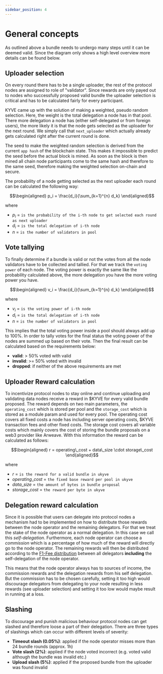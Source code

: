 ```yaml
---
sidebar_position: 4
---
```


# General concepts

As outlined above a bundle needs to undergo many steps until it can be deemed valid. Since the diagram only shows a high level overview more details can be found below.

## Uploader selection

On every round there has to be a single uploader, the rest of the protocol nodes are assigned to role of "validator". Since rewards are only payed out to nodes who successfully proposed valid bundle the uploader selection is critical and has to be calculated fairly for every participant.

KYVE came up with the solution of making a weighted, pseudo random selection. Here, the weight is the total delegation a node has in that pool. There more delegation a node has (either self-delegated or from foreign users), the more likely it is that the node gets selected as the uploader for the next round. We simply call that `next_uploader` which actually already gets calculated right after the current round is done.

The seed to make the weighted random selection is derived from the current `app hash` of the blockchain state. This makes it impossible to predict the seed before the actual block is mined. As soon as the block is then mined all chain node participants come to the same hash and therefore to the same seed, therefore making the weighted selection on-chain and secure.

The probability of a node getting selected as the next uploader each round can be calculated the following way:

$$\begin{aligned}
p_i = \frac{d_i}{\sum_{k=1}^{n} d_k}
\end{aligned}$$

where

- $p_i$ = `is the probability of the i-th node to get selected each round as next uploader`
- $d_i$ = `is the total delegation of i-th node`
- $n$ = `is the number of validators in pool`

## Vote tallying

To finally determine if a bundle is valid or not the votes from all the node validators have to be collected and tallied. For that we track the `voting power` of each node. The voting power is exactly the same like the probability calculated above, the more delegation you have the more voting power you have. 

$$\begin{aligned}
v_i = \frac{d_i}{\sum_{k=1}^{n} d_k}
\end{aligned}$$

where

- $v_i$ = `is the voting power of i-th node`
- $d_i$ = `is the total delegation of i-th node`
- $n$ = `is the number of validators in pool`

This implies that the total voting power inside a pool should always add up to 100%. In order to tally votes for the final status the voting power of the nodes are summed up based on their vote. Then the final result can be calculated based on the requirements below:

- **valid**: > 50% voted with valid
- **invalid**: >= 50% voted with invalid
- **dropped**: if neither of the above requirements are met

## Uploader Reward calculation

To incentivize protocol nodes to stay online and continue uploading and validating data nodes receive a reward in $KYVE for every valid bundle proposed. The reward depends on two main parameters, the `operating_cost` which is stored per pool and the `storage_cost` which is stored as a module param and used for every pool. The operating cost covers all fixed costs a node has including server operating costs, $KYVE transaction fees and other fixed costs. The storage cost covers all variable costs which mainly covers the cost of storing the bundle proposals on a web3 provider like Arweave. With this information the reward can be calculated as follows:

$$\begin{aligned}
r = operating\_cost + data\_size \cdot storage\_cost
\end{aligned}$$

where

- $r$ = `is the reward for a valid bundle in ukyve`
- $operating\_cost$ = `the fixed base reward per pool in ukyve`
- $data\_size$ = `the amount of bytes in bundle proposal`
- $storage\_cost$ = `the reward per byte in ukyve`

## Delegation reward calculation

Since it is possible that users can delegate into protocol nodes a mechanism had to be implemented on how to distribute those rewards between the node operator and the remaining delegators. For that we treat the stake of the node operator as a normal delegation. In this case we call this *self-delegation*. Furthermore, each node operator can choose a *commission* which is a percentage of how much of the reward will directly go to the node operator. The remaining rewards will then be distributed according to the [F1-Fee distribution](https://drops.dagstuhl.de/opus/volltexte/2020/11974/pdf/OASIcs-Tokenomics-2019-10.pdf) between all delegators **including** the self-delegation of the node operator.

This means that the node operator always has to sources of income, the commission rewards and the delegation rewards from his self delegation. But the commission has to be chosen carefully, setting it too high would discourage delegators from delegating to your node resulting in less rewards (see uploader selection) and setting it too low would maybe result in running at a loss.

## Slashing

To discourage and punish malicious behaviour protocol nodes can get slashed and therefore loose a part of their delegation. There are three types of slashings which can occur with different levels of severity:

- **Timeout slash (0.05%)**: applied if the node operator misses more than 24 bundle rounds (approx. 1h)
- **Vote slash (2%)**: applied if the node voted incorrect (e.g. voted valid although the bundle was invalid etc.)
- **Upload slash (5%)**: applied if the proposed bundle from the uploader was found invalid